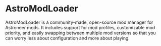 # AstroModLoader
AstroModLoader is a community-made, open-source mod manager for Astroneer mods. It includes support for mod profiles, customizable mod priority, and easily swapping between multiple mod versions so that you can worry less about configuration and more about playing.